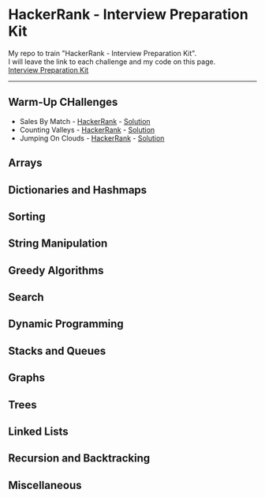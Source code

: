 # HackerRank - Interview Preparation Kit

My repo to train "HackerRank - Interview Preparation Kit".<br/>
I will leave the link to each challenge and my code on this page.<br/>
[Interview Preparation Kit](https://www.hackerrank.com/interview/interview-preparation-kit)

---

## Warm-Up CHallenges
- Sales By Match - [HackerRank](https://www.hackerrank.com/challenges/sock-merchant/problem) - [Solution](https://github.com/Robert1802/HackerRank-InterviewPreparationKit/blob/master/InterviewPreparationKit/Warm-UpChallenges/sock-merchant.cs)
- Counting Valleys - [HackerRank](https://www.hackerrank.com/challenges/counting-valleys/problem) - [Solution](https://github.com/Robert1802/HackerRank-InterviewPreparationKit/blob/master/InterviewPreparationKit/Warm-UpChallenges/counting-valleys.cs)
- Jumping On Clouds - [HackerRank](https://www.hackerrank.com/challenges/jumping-on-the-clouds/problem) - [Solution](https://github.com/Robert1802/HackerRank-InterviewPreparationKit/blob/master/InterviewPreparationKit/Warm-UpChallenges/jumping-on-the-clouds.cs)

## Arrays
## Dictionaries and Hashmaps
## Sorting
## String Manipulation
## Greedy Algorithms
## Search
## Dynamic Programming
## Stacks and Queues
## Graphs
## Trees
## Linked Lists
## Recursion and Backtracking
## Miscellaneous

